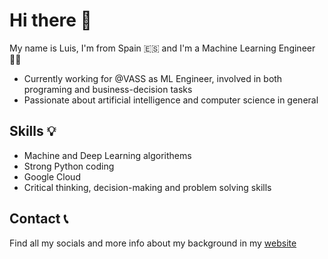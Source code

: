 # Hi there 👋
My name is Luis, I'm from Spain 🇪🇸 and I'm a Machine Learning Engineer 👨‍💻

- Currently working for @VASS as ML Engineer, involved in both programing and business-decision tasks
- Passionate about artificial intelligence and computer science in general

## Skills 💡
- Machine and Deep Learning algorithems
- Strong Python coding
- Google Cloud
- Critical thinking, decision-making and problem solving skills

## Contact 📞
Find all my socials and more info about my background in my [website](lcambero.github.io)

<!--
**lcambero/lcambero** is a ✨ _special_ ✨ repository because its `README.md` (this file) appears on your GitHub profile.

Here are some ideas to get you started:

- 🔭 I’m currently working on ...
- 🌱 I’m currently learning ...
- 👯 I’m looking to collaborate on ...
- 🤔 I’m looking for help with ...
- 💬 Ask me about ...
- 📫 How to reach me: ...
- 😄 Pronouns: ...
- ⚡ Fun fact: ...
-->
